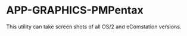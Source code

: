 APP-GRAPHICS-PMPentax
=====================

This utility can take screen shots of all OS/2 and eComstation versions.
